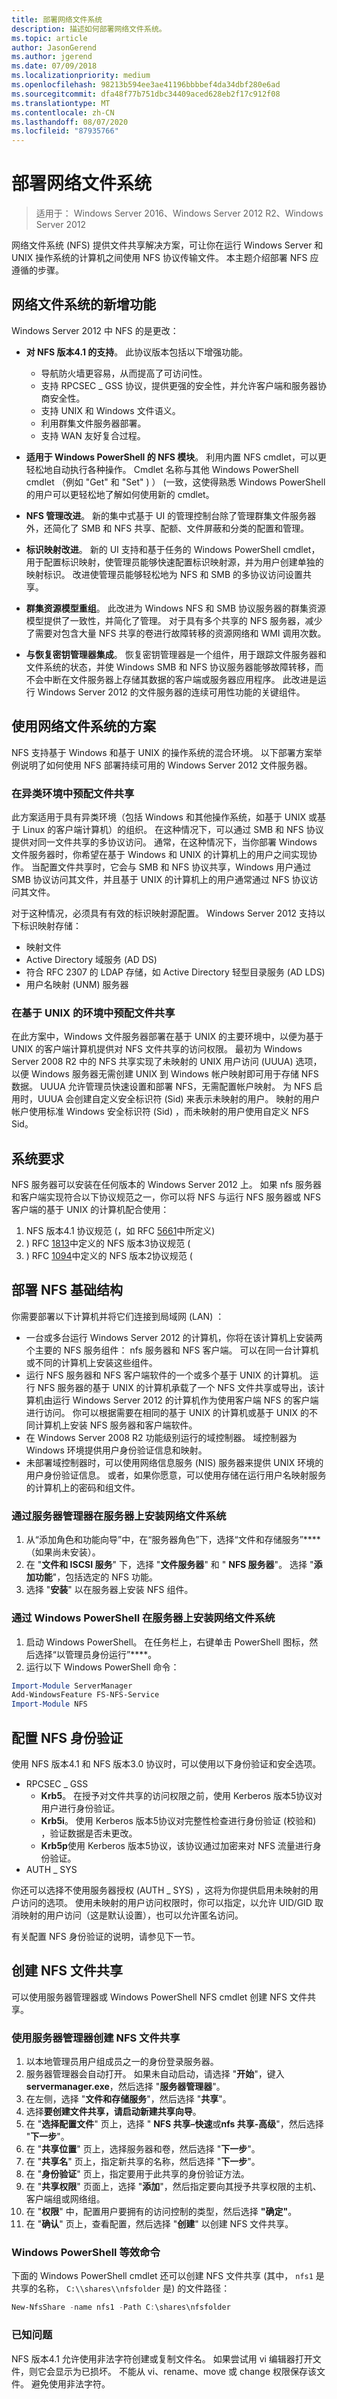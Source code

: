 ```yaml
---
title: 部署网络文件系统
description: 描述如何部署网络文件系统。
ms.topic: article
author: JasonGerend
ms.author: jgerend
ms.date: 07/09/2018
ms.localizationpriority: medium
ms.openlocfilehash: 98213b594ee3ae41196bbbbef4da34dbf280e6ad
ms.sourcegitcommit: dfa48f77b751dbc34409aced628eb2f17c912f08
ms.translationtype: MT
ms.contentlocale: zh-CN
ms.lasthandoff: 08/07/2020
ms.locfileid: "87935766"
---
```

# <a name="deploy-network-file-system"></a>部署网络文件系统

>适用于： Windows Server 2016、Windows Server 2012 R2、Windows Server 2012

网络文件系统 (NFS) 提供文件共享解决方案，可让你在运行 Windows Server 和 UNIX 操作系统的计算机之间使用 NFS 协议传输文件。 本主题介绍部署 NFS 应遵循的步骤。

## <a name="whats-new-in-network-file-system"></a>网络文件系统的新增功能

Windows Server 2012 中 NFS 的是更改：

- **对 NFS 版本4.1 的支持**。 此协议版本包括以下增强功能。
  - 导航防火墙更容易，从而提高了可访问性。
  - 支持 RPCSEC \_ GSS 协议，提供更强的安全性，并允许客户端和服务器协商安全性。
  - 支持 UNIX 和 Windows 文件语义。
  - 利用群集文件服务器部署。
  - 支持 WAN 友好复合过程。

- **适用于 Windows PowerShell 的 NFS 模块**。 利用内置 NFS cmdlet，可以更轻松地自动执行各种操作。 Cmdlet 名称与其他 Windows PowerShell cmdlet （例如 "Get" 和 "Set" ) ） (一致，这使得熟悉 Windows PowerShell 的用户可以更轻松地了解如何使用新的 cmdlet。
- **NFS 管理改进**。 新的集中式基于 UI 的管理控制台除了管理群集文件服务器外，还简化了 SMB 和 NFS 共享、配额、文件屏蔽和分类的配置和管理。
- **标识映射改进**。 新的 UI 支持和基于任务的 Windows PowerShell cmdlet，用于配置标识映射，使管理员能够快速配置标识映射源，并为用户创建单独的映射标识。 改进使管理员能够轻松地为 NFS 和 SMB 的多协议访问设置共享。
- **群集资源模型重组**。 此改进为 Windows NFS 和 SMB 协议服务器的群集资源模型提供了一致性，并简化了管理。 对于具有多个共享的 NFS 服务器，减少了需要对包含大量 NFS 共享的卷进行故障转移的资源网络和 WMI 调用次数。
- **与恢复密钥管理器集成**。 恢复密钥管理器是一个组件，用于跟踪文件服务器和文件系统的状态，并使 Windows SMB 和 NFS 协议服务器能够故障转移，而不会中断在文件服务器上存储其数据的客户端或服务器应用程序。 此改进是运行 Windows Server 2012 的文件服务器的连续可用性功能的关键组件。

## <a name="scenarios-for-using-network-file-system"></a>使用网络文件系统的方案

NFS 支持基于 Windows 和基于 UNIX 的操作系统的混合环境。 以下部署方案举例说明了如何使用 NFS 部署持续可用的 Windows Server 2012 文件服务器。

### <a name="provision-file-shares-in-heterogeneous-environments"></a>在异类环境中预配文件共享

此方案适用于具有异类环境（包括 Windows 和其他操作系统，如基于 UNIX 或基于 Linux 的客户端计算机）的组织。 在这种情况下，可以通过 SMB 和 NFS 协议提供对同一文件共享的多协议访问。 通常，在这种情况下，当你部署 Windows 文件服务器时，你希望在基于 Windows 和 UNIX 的计算机上的用户之间实现协作。 当配置文件共享时，它会与 SMB 和 NFS 协议共享，Windows 用户通过 SMB 协议访问其文件，并且基于 UNIX 的计算机上的用户通常通过 NFS 协议访问其文件。

对于这种情况，必须具有有效的标识映射源配置。 Windows Server 2012 支持以下标识映射存储：

- 映射文件
- Active Directory 域服务 (AD DS)
- 符合 RFC 2307 的 LDAP 存储，如 Active Directory 轻型目录服务 (AD LDS) 
- 用户名映射 (UNM) 服务器

### <a name="provision-file-shares-in-unix-based-environments"></a>在基于 UNIX 的环境中预配文件共享

在此方案中，Windows 文件服务器部署在基于 UNIX 的主要环境中，以便为基于 UNIX 的客户端计算机提供对 NFS 文件共享的访问权限。 最初为 Windows Server 2008 R2 中的 NFS 共享实现了未映射的 UNIX 用户访问 (UUUA) 选项，以便 Windows 服务器无需创建 UNIX 到 Windows 帐户映射即可用于存储 NFS 数据。 UUUA 允许管理员快速设置和部署 NFS，无需配置帐户映射。 为 NFS 启用时，UUUA 会创建自定义安全标识符 (Sid) 来表示未映射的用户。 映射的用户帐户使用标准 Windows 安全标识符 (Sid) ，而未映射的用户使用自定义 NFS Sid。

## <a name="system-requirements"></a>系统要求

NFS 服务器可以安装在任何版本的 Windows Server 2012 上。 如果 nfs 服务器和客户端实现符合以下协议规范之一，你可以将 NFS 与运行 NFS 服务器或 NFS 客户端的基于 UNIX 的计算机配合使用：

1. NFS 版本4.1 协议规范 (，如 RFC [5661](https://tools.ietf.org/html/rfc5661)中所定义) 
2. ) RFC [1813](https://tools.ietf.org/html/rfc1813)中定义的 NFS 版本3协议规范 (
3. ) RFC [1094](https://tools.ietf.org/html/rfc1094)中定义的 NFS 版本2协议规范 (

## <a name="deploy-nfs-infrastructure"></a>部署 NFS 基础结构

你需要部署以下计算机并将它们连接到局域网 (LAN) ：

- 一台或多台运行 Windows Server 2012 的计算机，你将在该计算机上安装两个主要的 NFS 服务组件： nfs 服务器和 NFS 客户端。 可以在同一台计算机或不同的计算机上安装这些组件。
- 运行 NFS 服务器和 NFS 客户端软件的一个或多个基于 UNIX 的计算机。 运行 NFS 服务器的基于 UNIX 的计算机承载了一个 NFS 文件共享或导出，该计算机由运行 Windows Server 2012 的计算机作为使用客户端 NFS 的客户端进行访问。 你可以根据需要在相同的基于 UNIX 的计算机或基于 UNIX 的不同计算机上安装 NFS 服务器和客户端软件。
- 在 Windows Server 2008 R2 功能级别运行的域控制器。 域控制器为 Windows 环境提供用户身份验证信息和映射。
- 未部署域控制器时，可以使用网络信息服务 (NIS) 服务器来提供 UNIX 环境的用户身份验证信息。 或者，如果你愿意，可以使用存储在运行用户名映射服务的计算机上的密码和组文件。

### <a name="install-network-file-system-on-the-server-with-server-manager"></a>通过服务器管理器在服务器上安装网络文件系统

1. 从“添加角色和功能向导”中，在“服务器角色”下，选择“文件和存储服务”****（如果尚未安装）。
2. 在 "**文件和 ISCSI 服务**" 下，选择 "**文件服务器**" 和 " **NFS 服务器**"。 选择 "**添加功能**"，包括选定的 NFS 功能。
3. 选择 "**安装**" 以在服务器上安装 NFS 组件。

### <a name="install-network-file-system-on-the-server-with-windows-powershell"></a>通过 Windows PowerShell 在服务器上安装网络文件系统

1. 启动 Windows PowerShell。 在任务栏上，右键单击 PowerShell 图标，然后选择“以管理员身份运行”****。
2. 运行以下 Windows PowerShell 命令：

```PowerShell
Import-Module ServerManager
Add-WindowsFeature FS-NFS-Service
Import-Module NFS
```

## <a name="configure-nfs-authentication"></a>配置 NFS 身份验证

使用 NFS 版本4.1 和 NFS 版本3.0 协议时，可以使用以下身份验证和安全选项。

- RPCSEC \_ GSS
  - **Krb5**。 在授予对文件共享的访问权限之前，使用 Kerberos 版本5协议对用户进行身份验证。
  - **Krb5i**。 使用 Kerberos 版本5协议对完整性检查进行身份验证 (校验和) ，验证数据是否未更改。
  - **Krb5p**使用 Kerberos 版本5协议，该协议通过加密来对 NFS 流量进行身份验证。
- AUTH \_ SYS

你还可以选择不使用服务器授权 (AUTH \_ SYS) ，这将为你提供启用未映射的用户访问的选项。 使用未映射的用户访问权限时，你可以指定，以允许 UID/GID 取消映射的用户访问（这是默认设置），也可以允许匿名访问。

有关配置 NFS 身份验证的说明，请参见下一节。

## <a name="create-an-nfs-file-share"></a>创建 NFS 文件共享

可以使用服务器管理器或 Windows PowerShell NFS cmdlet 创建 NFS 文件共享。

### <a name="create-an-nfs-file-share-with-server-manager"></a>使用服务器管理器创建 NFS 文件共享

1. 以本地管理员用户组成员之一的身份登录服务器。
2. 服务器管理器会自动打开。 如果未自动启动，请选择 "**开始**"，键入**servermanager.exe**，然后选择 "**服务器管理器**"。
3. 在左侧，选择 "**文件和存储服务**"，然后选择 "**共享**"。
4. 选择**要创建文件共享，请启动新建共享向导**。
5. 在 "**选择配置文件**" 页上，选择 " **NFS 共享–快速**或**nfs 共享-高级**"，然后选择 "**下一步**"。
6. 在 "**共享位置**" 页上，选择服务器和卷，然后选择 "**下一步**"。
7. 在 "**共享名**" 页上，指定新共享的名称，然后选择 "**下一步**"。
8. 在 "**身份验证**" 页上，指定要用于此共享的身份验证方法。
9. 在 "**共享权限**" 页面上，选择 "**添加**"，然后指定要向其授予共享权限的主机、客户端组或网络组。
10. 在 "**权限**" 中，配置用户要拥有的访问控制的类型，然后选择 **"确定"**。
11. 在 "**确认**" 页上，查看配置，然后选择 "**创建**" 以创建 NFS 文件共享。

### <a name="windows-powershell-equivalent-commands"></a>Windows PowerShell 等效命令

下面的 Windows PowerShell cmdlet 还可以创建 NFS 文件共享 (其中， `nfs1` 是共享的名称， `C:\\shares\\nfsfolder` 是) 的文件路径：

```PowerShell
New-NfsShare -name nfs1 -Path C:\shares\nfsfolder
```

### <a name="known-issue"></a>已知问题
NFS 版本4.1 允许使用非法字符创建或复制文件名。 如果尝试用 vi 编辑器打开文件，则它会显示为已损坏。 不能从 vi、rename、move 或 change 权限保存该文件。 避免使用非法字符。
